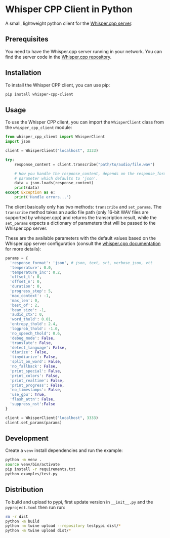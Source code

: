 # Whisper CPP Client in Python
A small, lightweight python client for the [Whisper.cpp server](https://github.com/ggerganov/whisper.cpp).


## Prerequisites
You need to have the Whisper.cpp server running in your network. You can find the server code in the [Whisper.cpp repository](https://github.com/ggerganov/whisper.cpp/tree/master/examples/server).

## Installation
To install the Whisper CPP client, you can use pip:
```bash
pip install whisper-cpp-client
```

## Usage
To use the Whisper CPP client, you can import the `WhisperClient` class from the `whisper_cpp_client` module:

```python
from whisper_cpp_client import WhisperClient
import json

client = WhisperClient("localhost", 3333)

try:
    response_content = client.transcribe("path/to/audio/file.wav")

    # How you handle the response_content, depends on the response_format
    # parameter which defaults to 'json'.
    data = json.loads(response_content)
    print(data)
except Exception as e:
    print('Handle errors...')
```

The client basically only has two methods: `transcribe` and `set_params`. The `transcribe` method takes an audio file path (only 16-bit WAV files are supported by whisper.cpp) and returns the transcription result, while the `set_params` expects a dictionary of parameters that will be passed to the Whisper.cpp server.


These are the available parameters with the default values based on the Whisper.cpp server configuration (consult the [whisper.cpp documentation](https://github.com/ggerganov/whisper.cpp/tree/master) for more details):

```python
params = {
  'response_format': 'json', # json, text, srt, verbose_json, vtt
  'temperature': 0.0,
  'temperature_inc': 0.2,
  'offset_t': 0,
  'offset_n': 0,
  'duration': 0,
  'progress_step': 5,
  'max_context': -1,
  'max_len': 0,
  'best_of': 2,
  'beam_size': -1,
  'audio_ctx': 0,
  'word_thold': 0.01,
  'entropy_thold': 2.4,
  'logprob_thold': -1.0,
  'no_speech_thold': 0.6,
  'debug_mode': False,
  'translate': False,
  'detect_language': False,
  'diarize': False,
  'tinydiarize': False,
  'split_on_word': False,
  'no_fallback': False,
  'print_special': False,
  'print_colors': False,
  'print_realtime': False,
  'print_progress': False,
  'no_timestamps': False,
  'use_gpu': True,
  'flash_attn': False,
  'suppress_nst':False
}

client = WhisperClient("localhost", 3333)
client.set_params(params)
```


## Development
Create a `venv` install dependencies and run the example:

```bash
python -m venv .
source venv/bin/activate
pip install -r requirements.txt
python examples/test.py
```

## Distribution
To build and upload to pypi, first update version in `__init__.py` and the `pyproject.toml` then run run:

```bash
rm -r dist
python -m build
python -m twine upload --repository testpypi dist/*
python -m twine upload dist/*
```